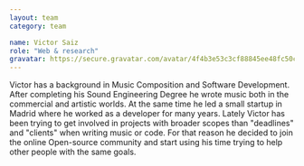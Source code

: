 ```yaml
---
layout: team
category: team

name: Victor Saiz
role: "Web & research"
gravatar: https://secure.gravatar.com/avatar/4f4b3e53c3cf88845ee48fc50ccf3593
---
```


Victor has a background in Music Composition and Software Development. After completing his Sound Engineering Degree he wrote music both in the commercial and artistic worlds. At the same time he led a small startup in Madrid where he worked as a developer for many years. Lately Victor has been trying to get involved in projects with broader scopes than "deadlines" and "clients" when writing music or code. For that reason he decided to join the online Open-source community and start using his time trying to help other people with the same goals.